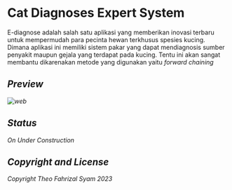 # Cat Diagnoses Expert System
E-diagnose adalah salah satu aplikasi yang memberikan inovasi terbaru untuk mempermudah para pecinta hewan terkhusus spesies kucing. Dimana aplikasi ini memiliki sistem pakar yang dapat mendiagnosis sumber penyakit maupun gejala yang terdapat pada kucing. Tentu ini akan sangat membantu dikarenakan metode yang digunakan yaitu <i>forward chaining<i>

## Preview

![web](https://github.com/PerampokTAHU99/expert-system-diagnose-cat/assets/70845307/de95e318-35ff-4cee-aeab-9c04290c2694)


## Status

On Under Construction


## Copyright and License

Copyright Theo Fahrizal Syam 2023
